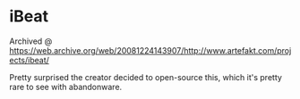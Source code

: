 # iBeat

Archived @ https://web.archive.org/web/20081224143907/http://www.artefakt.com/projects/ibeat/

Pretty surprised the creator decided to open-source this, which it's pretty rare to see with abandonware.
